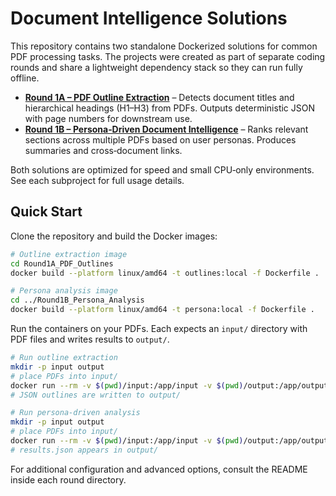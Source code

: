 # Document Intelligence Solutions

This repository contains two standalone Dockerized solutions for common PDF processing tasks. The projects were created as part of separate coding rounds and share a lightweight dependency stack so they can run fully offline.

- **[Round 1A – PDF Outline Extraction](Round1A_PDF_Outlines/README.md)** – Detects document titles and hierarchical headings (H1–H3) from PDFs. Outputs deterministic JSON with page numbers for downstream use.
- **[Round 1B – Persona‑Driven Document Intelligence](Round1B_Persona_Analysis/README.md)** – Ranks relevant sections across multiple PDFs based on user personas. Produces summaries and cross‑document links.

Both solutions are optimized for speed and small CPU‑only environments. See each subproject for full usage details.

## Quick Start

Clone the repository and build the Docker images:

```bash
# Outline extraction image
cd Round1A_PDF_Outlines
docker build --platform linux/amd64 -t outlines:local -f Dockerfile .

# Persona analysis image
cd ../Round1B_Persona_Analysis
docker build --platform linux/amd64 -t persona:local -f Dockerfile .
```

Run the containers on your PDFs. Each expects an `input/` directory with PDF files and writes results to `output/`.

```bash
# Run outline extraction
mkdir -p input output
# place PDFs into input/
docker run --rm -v $(pwd)/input:/app/input -v $(pwd)/output:/app/output --network none outlines:local
# JSON outlines are written to output/

# Run persona-driven analysis
mkdir -p input output
# place PDFs into input/
docker run --rm -v $(pwd)/input:/app/input -v $(pwd)/output:/app/output --network none persona:local
# results.json appears in output/
```

For additional configuration and advanced options, consult the README inside each round directory.